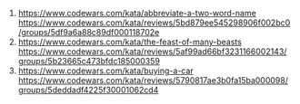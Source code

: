 1) https://www.codewars.com/kata/abbreviate-a-two-word-name
https://www.codewars.com/kata/reviews/5bd879ee545298906f002bc0/groups/5df9a6a88c89df000118702e
2) https://www.codewars.com/kata/the-feast-of-many-beasts
https://www.codewars.com/kata/reviews/5af99ad66bf3231166002143/groups/5b23665c473bfdc185000359
3) https://www.codewars.com/kata/buying-a-car 
https://www.codewars.com/kata/reviews/5790817ae3b0fa15ba000098/groups/5deddadf4225f30001062cd4
